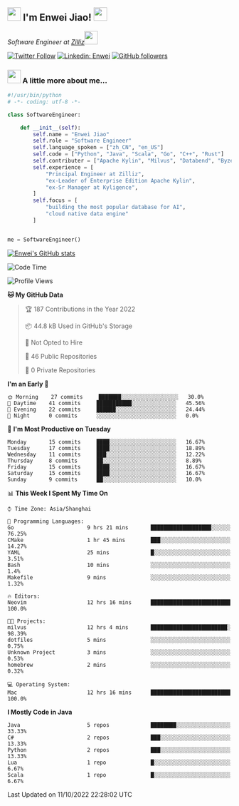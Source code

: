 <h2><img src="https://emojis.slackmojis.com/emojis/images/1531849430/4246/blob-sunglasses.gif?1531849430" width="30"/> I'm  Enwei Jiao! <img src="https://media.giphy.com/media/juBt25nT1KGys/giphy.gif" width=30> </h2>
<!-- <img align='right' src="https://media.giphy.com/media/M9gbBd9nbDrOTu1Mqx/giphy.gif" width="230"> -->
<p><em>Software Engineer at <a href="https://zilliz.com/">Zilliz</a><img src="https://media.giphy.com/media/WUlplcMpOCEmTGBtBW/giphy.gif" width="30"></em></p>

[![Twitter Follow](https://img.shields.io/twitter/follow/misteranmol?label=Follow)](https://twitter.com/intent/follow?screen_name=EnweiJiao)
[![Linkedin: Enwei](https://img.shields.io/badge/-enwei-blue?style=&logo=Linkedin&logoColor=white&link=https://www.linkedin.com/in/enwei-jiao-41192a97)](https://www.linkedin.com/in/enwei-jiao-41192a97/)
[![GitHub followers](https://img.shields.io/github/followers/jiaoew1991?label=Follow&style=social)](https://github.com/jiaoew1991)


### <img src="https://media.giphy.com/media/VgCDAzcKvsR6OM0uWg/giphy.gif" width="30"> A little more about me...  

```python
#!/usr/bin/python
# -*- coding: utf-8 -*-

class SoftwareEngineer:

    def __init__(self):
        self.name = "Enwei Jiao"
        self.role = "Software Engineer"
        self.language_spoken = ["zh_CN", "en_US"]
        self.code = ["Python", "Java", "Scala", "Go", "C++", "Rust"]
        self.contributer = ["Apache Kylin", "Milvus", "Databend", "Byzer-Lang"]
        self.experience = [
            "Principal Engineer at Zilliz",
            "ex-Leader of Enterprise Edition Apache Kylin",
            "ex-Sr Manager at Kyligence",
        ]
        self.focus = [
            "building the most popular database for AI",
            "cloud native data engine"
        ]


me = SoftwareEngineer()
```

[![Enwei's GitHub stats](https://github-readme-stats.vercel.app/api?username=jiaoew1991&count_private=true&show_icons=true)](https://github.com/jiaoew1991/jiaoew1991)

<!-- [![Top Langs](https://github-readme-stats.vercel.app/api/top-langs/?username=jiaoew1991&layout=compact)](https://github.com/jiaoew1991/jiaoew1991) -->

<!--START_SECTION:waka-->
![Code Time](http://img.shields.io/badge/Code%20Time-182%20hrs%2019%20mins-blue)

![Profile Views](http://img.shields.io/badge/Profile%20Views-5-blue)

**🐱 My GitHub Data** 

> 🏆 187 Contributions in the Year 2022
 > 
> 📦 44.8 kB Used in GitHub's Storage 
 > 
> 🚫 Not Opted to Hire
 > 
> 📜 46 Public Repositories 
 > 
> 🔑 0 Private Repositories  
 > 
**I'm an Early 🐤** 

```text
🌞 Morning    27 commits     ███████░░░░░░░░░░░░░░░░░░   30.0% 
🌆 Daytime    41 commits     ███████████░░░░░░░░░░░░░░   45.56% 
🌃 Evening    22 commits     ██████░░░░░░░░░░░░░░░░░░░   24.44% 
🌙 Night      0 commits      ░░░░░░░░░░░░░░░░░░░░░░░░░   0.0%

```
📅 **I'm Most Productive on Tuesday** 

```text
Monday       15 commits     ████░░░░░░░░░░░░░░░░░░░░░   16.67% 
Tuesday      17 commits     ████░░░░░░░░░░░░░░░░░░░░░   18.89% 
Wednesday    11 commits     ███░░░░░░░░░░░░░░░░░░░░░░   12.22% 
Thursday     8 commits      ██░░░░░░░░░░░░░░░░░░░░░░░   8.89% 
Friday       15 commits     ████░░░░░░░░░░░░░░░░░░░░░   16.67% 
Saturday     15 commits     ████░░░░░░░░░░░░░░░░░░░░░   16.67% 
Sunday       9 commits      ██░░░░░░░░░░░░░░░░░░░░░░░   10.0%

```


📊 **This Week I Spent My Time On** 

```text
⌚︎ Time Zone: Asia/Shanghai

💬 Programming Languages: 
Go                       9 hrs 21 mins       ███████████████████░░░░░░   76.25% 
CMake                    1 hr 45 mins        ███░░░░░░░░░░░░░░░░░░░░░░   14.27% 
YAML                     25 mins             █░░░░░░░░░░░░░░░░░░░░░░░░   3.51% 
Bash                     10 mins             ░░░░░░░░░░░░░░░░░░░░░░░░░   1.4% 
Makefile                 9 mins              ░░░░░░░░░░░░░░░░░░░░░░░░░   1.32%

🔥 Editors: 
Neovim                   12 hrs 16 mins      █████████████████████████   100.0%

🐱‍💻 Projects: 
milvus                   12 hrs 4 mins       ████████████████████████░   98.39% 
dotfiles                 5 mins              ░░░░░░░░░░░░░░░░░░░░░░░░░   0.75% 
Unknown Project          3 mins              ░░░░░░░░░░░░░░░░░░░░░░░░░   0.53% 
homebrew                 2 mins              ░░░░░░░░░░░░░░░░░░░░░░░░░   0.32%

💻 Operating System: 
Mac                      12 hrs 16 mins      █████████████████████████   100.0%

```

**I Mostly Code in Java** 

```text
Java                     5 repos             ████████░░░░░░░░░░░░░░░░░   33.33% 
C#                       2 repos             ███░░░░░░░░░░░░░░░░░░░░░░   13.33% 
Python                   2 repos             ███░░░░░░░░░░░░░░░░░░░░░░   13.33% 
Lua                      1 repo              █░░░░░░░░░░░░░░░░░░░░░░░░   6.67% 
Scala                    1 repo              █░░░░░░░░░░░░░░░░░░░░░░░░   6.67%

```



 Last Updated on 11/10/2022 22:28:02 UTC
<!--END_SECTION:waka-->
